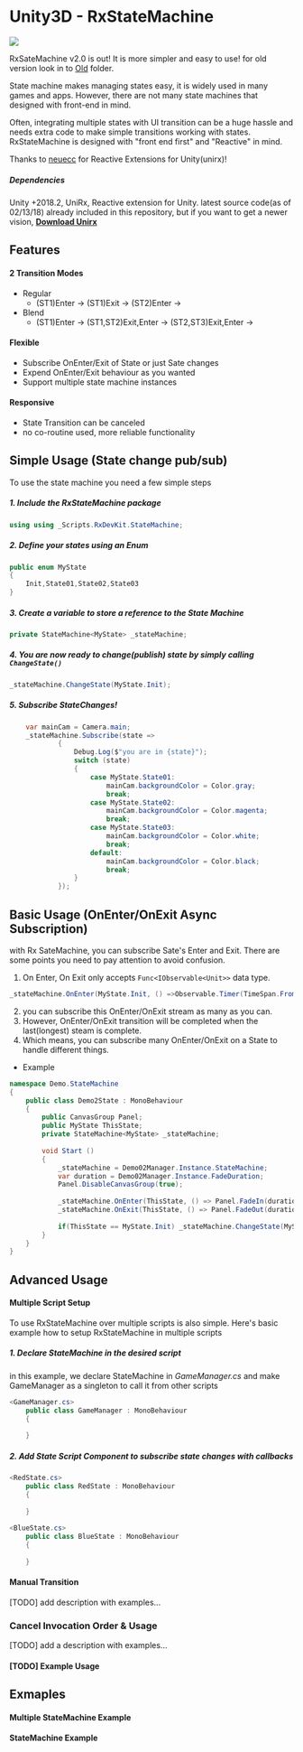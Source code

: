# Unity3D - RxStateMachine
![](Images/Cancelable.gif)

RxSateMachine v2.0 is out! It is more simpler and easy to use! for old version look in to [Old](https://github.com/sendtogil/RxStateMachine/tree/master/Old) folder.

State machine makes managing states easy, it is widely used in many games and apps.
However, there are not many state machines that designed with front-end in mind.

Often, integrating multiple states with UI transition can be a huge hassle and needs extra code to make simple transitions working with states.
RxStateMachine is designed with "front end first" and "Reactive" in mind.

Thanks to [neuecc](https://github.com/neuecc) for Reactive Extensions for Unity(unirx)!

##### Dependencies

Unity +2018.2, UniRx, Reactive extension for Unity. latest source code(as of 02/13/18) already included in this repository, 
but if you want to get a newer vision, **[Download Unirx](https://assetstore.unity.com/packages/tools/unirx-reactive-extensions-for-unity-17276)**

## Features

#### 2 Transition Modes
* Regular
    * (ST1)Enter -> (ST1)Exit -> (ST2)Enter -> 
* Blend
    * (ST1)Enter -> (ST1,ST2)Exit,Enter -> (ST2,ST3)Exit,Enter ->

#### Flexible
* Subscribe OnEnter/Exit of State or just Sate changes 
* Expend OnEnter/Exit behaviour as you wanted
* Support multiple state machine instances

#### Responsive
* State Transition can be canceled
* no co-routine used, more reliable functionality

## Simple Usage (State change pub/sub)
To use the state machine you need a few simple steps

##### 1. Include the RxStateMachine package

```C#
using using _Scripts.RxDevKit.StateMachine;

```

##### 2. Define your states using an Enum 

```C#
public enum MyState
{
    Init,State01,State02,State03
}
```
##### 3. Create a variable to store a reference to the State Machine 

```C#
private StateMachine<MyState> _stateMachine;
```

##### 4. You are now ready to change(publish) state by simply calling `ChangeState()`
```C#
_stateMachine.ChangeState(MyState.Init);
```

##### 5. Subscribe StateChanges!
```C#
    var mainCam = Camera.main;
	_stateMachine.Subscribe(state =>
			{
				Debug.Log($"you are in {state}");
				switch (state)
				{
					case MyState.State01:
						mainCam.backgroundColor = Color.gray;
						break;
					case MyState.State02:
						mainCam.backgroundColor = Color.magenta;
						break;
					case MyState.State03:
						mainCam.backgroundColor = Color.white;
						break;
					default:
						mainCam.backgroundColor = Color.black;
						break;
				}
			});
```
## Basic Usage (OnEnter/OnExit Async Subscription)
with Rx SateMachine, you can subscribe Sate's Enter and Exit.
There are some points you need to pay attention to avoid confusion.
1. On Enter, On Exit only accepts `Func<IObservable<Unit>>` data type.
```C#
_stateMachine.OnEnter(MyState.Init, () =>Observable.Timer(TimeSpan.FromSeconds(2f)).AsUnitObservable());
```
2. you can subscribe this OnEnter/OnExit stream as many as you can.
3. However, OnEnter/OnExit transition will be completed when the last(longest) steam is complete.
4. Which means, you can subscribe many OnEnter/OnExit on a State to handle different things.

* Example
```C#
namespace Demo.StateMachine
{
	public class Demo2State : MonoBehaviour
	{
		public CanvasGroup Panel;
		public MyState ThisState;
		private StateMachine<MyState> _stateMachine;
	
		void Start ()
		{
			_stateMachine = Demo02Manager.Instance.StateMachine;
			var duration = Demo02Manager.Instance.FadeDuration;
			Panel.DisableCanvasGroup(true);
			
			_stateMachine.OnEnter(ThisState, () => Panel.FadeIn(duration).AsUnitObservable());
			_stateMachine.OnExit(ThisState, () => Panel.FadeOut(duration).AsUnitObservable());
		
			if(ThisState == MyState.Init) _stateMachine.ChangeState(MyState.Init);
		}
	}
}

```

## Advanced Usage
#### Multiple Script Setup
To use RxStateMachine over multiple scripts is also simple.
Here's basic example how to setup RxStateMachine in multiple scripts




##### 1. Declare StateMachine in the desired script
in this example, we declare StateMachine in *GameManager.cs* and make GameManager as a singleton to call it from other scripts

```C#
<GameManager.cs>
    public class GameManager : MonoBehaviour
    {
      
    }
```

##### 2. Add State Script Component to subscribe state changes with callbacks 

```C#
<RedState.cs>
    public class RedState : MonoBehaviour
    {
       
    }
    
<BlueState.cs>    
    public class BlueState : MonoBehaviour
    {
       
    }
```

#### Manual Transition
[TODO] add description with examples...

### Cancel Invocation Order & Usage
[TODO] add a description with examples...
 
#### [TODO] Example Usage

## Exmaples
#### Multiple StateMachine Example
#### StateMachine Example

